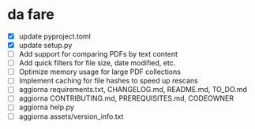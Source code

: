 # da fare

-[x] update pyproject.toml
-[x] update setup.py
-[ ] Add support for comparing PDFs by text content
-[ ] Add quick filters for file size, date modified, etc.
-[ ] Optimize memory usage for large PDF collections
-[ ] Implement caching for file hashes to speed up rescans
-[ ] aggiorna requirements.txt, CHANGELOG.md, README.md, TO_DO.md
-[ ] aggiorna CONTRIBUTING.md, PREREQUISITES.md, CODEOWNER
-[ ] aggiorna help.py
-[ ] aggiorna assets/version_info.txt
